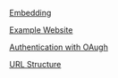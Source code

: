 
[Embedding](embedding)

[Example Website](website)

[Authentication with OAugh](OAuth)

[URL Structure](url)

